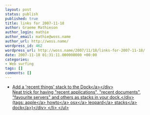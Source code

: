 ```yaml
---
layout: post
status: publish
published: true
title: links for 2007-11-18
author: Graeme Mathieson
author_login: mathie
author_email: mathie@woss.name
author_url: http://woss.name/
wordpress_id: 462
wordpress_url: http://woss.name/2007/11/18/links-for-2007-11-18/
date: 2007-11-18 01:31:11.000000000 +00:00
categories:
- Web surfing
tags: []
comments: []
---
```

<ul class="delicious">
	<li>
		<div class="delicious-link"><a href="http:&#47;&#47;www.macosxhints.com&#47;article.php?story=20071101055329470">Add a 'recent things' stack to the Dock<&#47;a><&#47;div>
		<div class="delicious-extended">Neat trick for having "recent applications", "recent documents", "favourite servers" and others as stacks in your dock.<&#47;div>
		<div class="delicious-tags">(tags: <a href="http:&#47;&#47;del.icio.us&#47;mathie&#47;apple">apple<&#47;a> <a href="http:&#47;&#47;del.icio.us&#47;mathie&#47;howto">howto<&#47;a> <a href="http:&#47;&#47;del.icio.us&#47;mathie&#47;osx">osx<&#47;a> <a href="http:&#47;&#47;del.icio.us&#47;mathie&#47;leopard">leopard<&#47;a> <a href="http:&#47;&#47;del.icio.us&#47;mathie&#47;stacks">stacks<&#47;a> <a href="http:&#47;&#47;del.icio.us&#47;mathie&#47;dock">dock<&#47;a>)<&#47;div>
	<&#47;li>
<&#47;ul>
